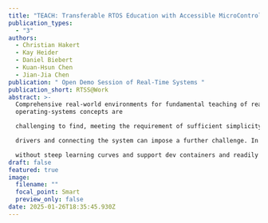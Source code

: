 ```yaml
---
title: "TEACH: Transferable RTOS Education with Accessible MicroController Hardware"
publication_types:
  - "3"
authors:
  - Christian Hakert
  - Kay Heider
  - Daniel Biebert
  - Kuan-Hsun Chen
  - Jian-Jia Chen
publication: " Open Demo Session of Real-Time Systems "
publication_short: RTSS@Work
abstract: >-
  Comprehensive real-world environments for fundamental teaching of real-time
  operating-systems concepts are

  challenging to find, meeting the requirement of sufficient simplicity for allowing a focus on the relevant curricular concepts. Especially when it comes to implementations on real systems, a full-featured, yet simple to use platform is usually lacking. Despite the pure execution of a real-time operating-system, such a platform has to include proper I/O, such as a display, GPIO pins and buttons, and communication standards in order to deploy realistic workloads. Additionally, making the target platform accessible, including setting up the tool chain, installing device

  drivers and connecting the system can impose a further challenge. In this demo, we present an easily deployable RTOS teaching platform, namely TEACH, which is proven to work in three international teaching collaboration formats within Germany, the United States and the Netherlands. This platform consists of ESP32-based systems, namely the SQFMI Watchy and the ESP32-S3-DevKitC, which comprises the required I/O functionality and an accessible port of FreeRTOS. We equip these systems with software libraries to make the I/O functionality usable

  without steep learning curves and support dev containers and readily deployed remote access setups in order to minimize setup overheads. In combination with a collection of teaching assignments dedicated to this platform, we enable low overhead teaching for real-time operating-systems, which allows a focus on the fundamental concepts, escaping infrastructural overheads.
draft: false
featured: true
image:
  filename: ""
  focal_point: Smart
  preview_only: false
date: 2025-01-26T18:35:45.930Z
---
```

